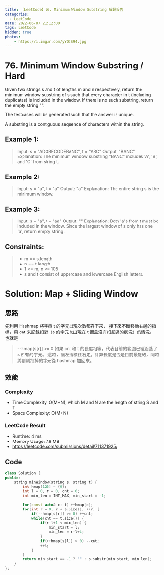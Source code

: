```yaml
---
title: 【LeetCode】76. Minimum Window Substring 解題報告
categories:
  - LeetCode
date: 2022-06-07 21:12:00
tags: LeetCode
hidden: true
photos:
    - https://i.imgur.com/yYOIS94.jpg
---
```

 
# 76. Minimum Window Substring / Hard

Given two strings s and t of lengths m and n respectively, return the minimum window substring of s such that every character in t (including duplicates) is included in the window. If there is no such substring, return the empty string "".

The testcases will be generated such that the answer is unique.

A substring is a contiguous sequence of characters within the string.

<!-- more --> 

## Example 1:
> Input: s = "ADOBECODEBANC", t = "ABC"
> Output: "BANC"
> Explanation: The minimum window substring "BANC" includes 'A', 'B', and 'C' from string t.

## Example 2:
> Input: s = "a", t = "a"
> Output: "a"
> Explanation: The entire string s is the minimum window.

## Example 3:
> Input: s = "a", t = "aa"
> Output: ""
> Explanation: Both 'a's from t must be included in the window.
> Since the largest window of s only has one 'a', return empty string.

## Constraints:
> - m == s.length
> - n == t.length
> - 1 <= m, n <= 105
> - s and t consist of uppercase and lowercase English letters.

# Solution: Map + Sliding Window
## 思路

先利用 Hashmap 將字串 t 的字元出現次數都存下來，
接下來不斷移動右邊的指標，用 cnt 來記錄扣對（s 的字元也出現在 t 而且沒有扣超過的狀況）的情況，
也就是 
> --hmap[s[r]] >= 0
如果 cnt 和 t 的長度相等，代表目前的範圍已經涵蓋了 s 所有的字元。
這時，讓左指標往右走，計算長度是否是目前最短的，同時將剛剛扣掉的字元從 hashmap 加回來。

## 效能

### Complexity 
- Time Complexity: O(M+N), which M and N are the length of string S and T
- Space Complexity: O(M+N)

### LeetCode Result
- Runtime: 4 ms
- Memory Usage: 7.6 MB 
- https://leetcode.com/submissions/detail/711371925/

## Code
```cpp
class Solution {
public:
    string minWindow(string s, string t) {
        int hmap[128] = {0};
        int l = 0, r = 0, cnt = 0;
        int min_len = INT_MAX, min_start = -1;

        for(const auto& c: t) ++hmap[c];
        for(int r = 0; r < s.size(); ++r) {
            if(--hmap[s[r]] >= 0) ++cnt;
            while(cnt == t.size()) {
                if(r-l+1 < min_len) {
                    min_start = l;
                    min_len = r-l+1;
                }
                if(++hmap[s[l]] > 0) --cnt;
                ++l;
            }
        }
        return min_start == -1 ? "" : s.substr(min_start, min_len);
    }
};

```